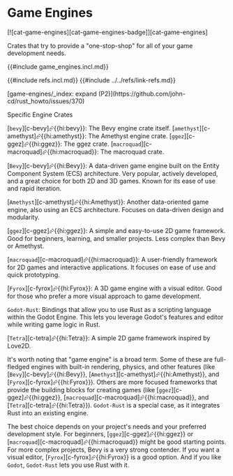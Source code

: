 # Game Engines

[![cat-game-engines][cat-game-engines-badge]][cat-game-engines]

Crates that try to provide a "one-stop-shop" for all of your game development needs.

{{#include game_engines.incl.md}}

{{#include refs.incl.md}}
{{#include ../../refs/link-refs.md}}

<div class="hidden">
[game-engines/_index: expand (P2)](https://github.com/john-cd/rust_howto/issues/370)

Specific Engine Crates

[`bevy`][c-bevy]⮳{{hi:bevy}}: The Bevy engine crate itself.
[`amethyst`][c-amethyst]⮳{{hi:amethyst}}: The Amethyst engine crate.
[`ggez`][c-ggez]⮳{{hi:ggez}}: The ggez crate.
[`macroquad`][c-macroquad]⮳{{hi:macroquad}}: The macroquad crate.

[`Bevy`][c-bevy]⮳{{hi:Bevy}}: A data-driven game engine built on the Entity Component System (ECS) architecture. Very popular, actively developed, and a great choice for both 2D and 3D games. Known for its ease of use and rapid iteration.

[`Amethyst`][c-amethyst]⮳{{hi:Amethyst}}: Another data-oriented game engine, also using an ECS architecture. Focuses on data-driven design and modularity.

[`ggez`][c-ggez]⮳{{hi:ggez}}: A simple and easy-to-use 2D game framework. Good for beginners, learning, and smaller projects. Less complex than Bevy or Amethyst.

[`macroquad`][c-macroquad]⮳{{hi:macroquad}}: A user-friendly framework for 2D games and interactive applications. It focuses on ease of use and quick prototyping.

[`Fyrox`][c-fyrox]⮳{{hi:Fyrox}}: A 3D game engine with a visual editor. Good for those who prefer a more visual approach to game development.

`Godot-Rust`: Bindings that allow you to use Rust as a scripting language within the Godot Engine. This lets you leverage Godot's features and editor while writing game logic in Rust.

[`Tetra`][c-tetra]⮳{{hi:Tetra}}: A simple 2D game framework inspired by Love2D.

It's worth noting that "game engine" is a broad term. Some of these are full-fledged engines with built-in rendering, physics, and other features (like [`Bevy`][c-bevy]⮳{{hi:Bevy}}, [`Amethyst`][c-amethyst]⮳{{hi:Amethyst}}, and [`Fyrox`][c-fyrox]⮳{{hi:Fyrox}}). Others are more focused frameworks that provide the building blocks for creating games (like [`ggez`][c-ggez]⮳{{hi:ggez}}, [`macroquad`][c-macroquad]⮳{{hi:macroquad}}, and [`Tetra`][c-tetra]⮳{{hi:Tetra}}). `Godot-Rust` is a special case, as it integrates Rust into an existing engine.

The best choice depends on your project's needs and your preferred development style. For beginners, [`ggez`][c-ggez]⮳{{hi:ggez}} or [`macroquad`][c-macroquad]⮳{{hi:macroquad}} might be good starting points. For more complex projects, Bevy is a very strong contender. If you want a visual editor, [`Fyrox`][c-fyrox]⮳{{hi:Fyrox}} is a good option. And if you like `Godot`, `Godot-Rust` lets you use Rust with it.

</div>
